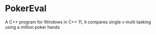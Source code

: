 # PokerEval
A C++ program for Windows in C++ 11, it compares single v multi tasking using a million poker hands
